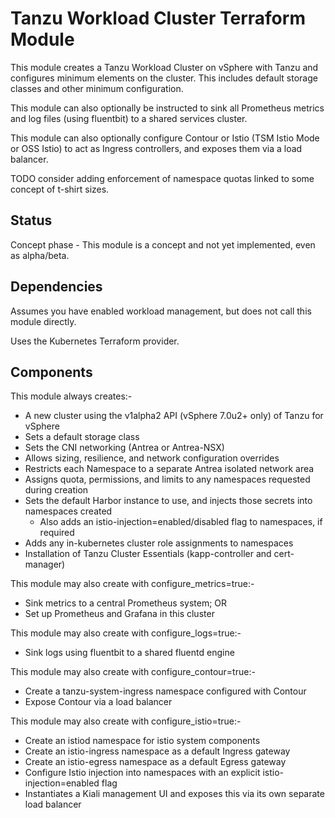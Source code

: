 # Tanzu Workload Cluster Terraform Module

This module creates a Tanzu Workload Cluster on vSphere with Tanzu and configures
minimum elements on the cluster. This includes default storage classes and other
minimum configuration.

This module can also optionally be instructed to sink all Prometheus metrics
and log files (using fluentbit) to a shared services cluster.

This module can also optionally configure Contour or Istio (TSM Istio Mode or OSS Istio)
to act as Ingress controllers, and exposes them via a load balancer.

TODO consider adding enforcement of namespace quotas linked to some concept of t-shirt
sizes.

## Status

Concept phase - This module is a concept and not yet implemented, even as alpha/beta.

## Dependencies

Assumes you have enabled workload management, but does not call this module directly.

Uses the Kubernetes Terraform provider.

## Components

This module always creates:-

- A new cluster using the v1alpha2 API (vSphere 7.0u2+ only) of Tanzu for vSphere
- Sets a default storage class
- Sets the CNI networking (Antrea or Antrea-NSX)
- Allows sizing, resilience, and network configuration overrides
- Restricts each Namespace to a separate Antrea isolated network area
- Assigns quota, permissions, and limits to any namespaces requested during creation
- Sets the default Harbor instance to use, and injects those secrets into namespaces created
  - Also adds an istio-injection=enabled/disabled flag to namespaces, if required
- Adds any in-kubernetes cluster role assignments to namespaces
- Installation of Tanzu Cluster Essentials (kapp-controller and cert-manager)

This module may also create with configure_metrics=true:-
- Sink metrics to a central Prometheus system; OR
- Set up Prometheus and Grafana in this cluster

This module may also create with configure_logs=true:-
- Sink logs using fluentbit to a shared fluentd engine

This module may also create with configure_contour=true:-
- Create a tanzu-system-ingress namespace configured with Contour
- Expose Contour via a load balancer

This module may also create with configure_istio=true:-
- Create an istiod namespace for istio system components
- Create an istio-ingress namespace as a default Ingress gateway
- Create an istio-egress namespace as a default Egress gateway
- Configure Istio injection into namespaces with an explicit istio-injection=enabled flag
- Instantiates a Kiali management UI and exposes this via its own separate load balancer